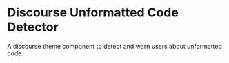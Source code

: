 # Discourse Unformatted Code Detector

A discourse theme component to detect and warn users about unformatted code.
